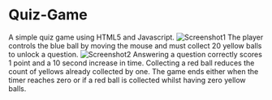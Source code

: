 Quiz-Game
=========
A simple quiz game using HTML5 and Javascript.
![Screenshot1](/docs/screenshots/screenshot1)
The player controls the blue ball by moving the mouse and must collect 20 yellow balls to unlock a question.
![Screenshot2](/docs/screenshots/screenshot2)
Answering a question correctly scores 1 point and a 10 second increase in time.
Collecting a red ball reduces the count of yellows already collected by one.
The game ends either when the timer reaches zero or if a red ball is collected whilst having zero yellow balls. 